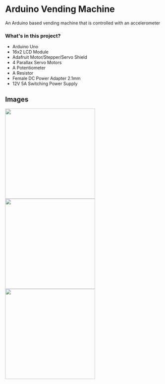 # Arduino Vending Machine
An Arduino based vending machine that is controlled with an accelerometer

### What's in this project?
* Arduino Uno
* 16x2 LCD Module
* Adafruit Motor/Stepper/Servo Shield
* 4 Parallax Servo Motors
* A Potentiometer
* A Resistor
* Female DC Power Adapter 2.1mm
* 12V 5A Switching Power Supply

## Images
<img src="https://github.com/ImaginaryResources/Arduino-Vending-Machine/blob/master/images/vendingMachine1.png" width="290"><img src="https://github.com/ImaginaryResources/Arduino-Vending-Machine/blob/master/images/vendingMachine2.png" width="290"><img src="https://github.com/ImaginaryResources/Arduino-Vending-Machine/blob/master/images/VendingMachine.gif" width="290">
